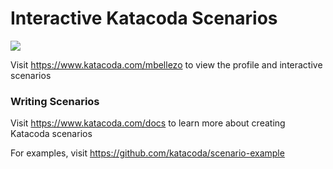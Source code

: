 # Interactive Katacoda Scenarios

[![](http://shields.katacoda.com/katacoda/mbellezo/count.svg)](https://www.katacoda.com/mbellezo "Get your profile on Katacoda.com")

Visit https://www.katacoda.com/mbellezo to view the profile and interactive scenarios

### Writing Scenarios
Visit https://www.katacoda.com/docs to learn more about creating Katacoda scenarios

For examples, visit https://github.com/katacoda/scenario-example
